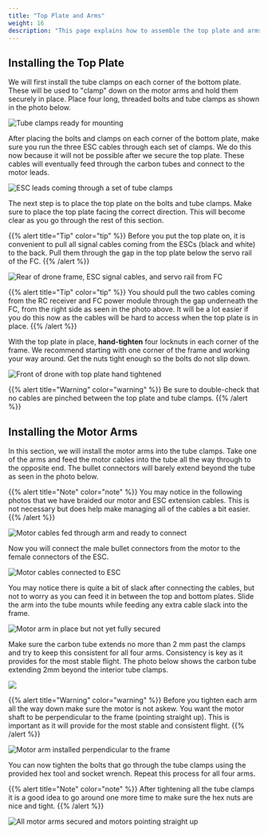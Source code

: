 ```yaml
---
title: "Top Plate and Arms"
weight: 16
description: "This page explains how to assemble the top plate and arms, as well as plugging in the motor cables."
---
```


## Installing the Top Plate

We will first install the tube clamps on each corner of the bottom plate.
These will be used to "clamp" down on the motor arms and hold them securely in place.
Place four long, threaded bolts and tube clamps as shown in the photo below.

![Tube clamps ready for mounting](top_tube_mounts.jpg)

After placing the bolts and clamps on each corner of the bottom plate,
make sure you run the three ESC cables through each set of clamps.
We do this now because it will not be possible after we secure the top plate.
These cables will eventually feed through the carbon tubes and connect to
the motor leads.

![ESC leads coming through a set of tube clamps](tube_mounts_with_esc_wires.jpg)

The next step is to place the top plate on the bolts and tube clamps.
Make sure to place the top plate facing the correct direction.
This will become clear as you go through the rest of this section.

{{% alert title="Tip" color="tip" %}}
Before you put the top plate on, it is convenient to pull all signal cables coming
from the ESCs (black and white) to the back. Pull them through the gap
in the top plate below the servo rail of the FC.
{{% /alert %}}

![Rear of drone frame, ESC signal cables, and servo rail from FC](top_plate_rear.jpg)

{{% alert title="Tip" color="tip" %}}
You should pull the two cables coming from the RC receiver and FC power module
through the gap underneath the FC, from the right side as seen in the photo above.
It will be a lot easier if you do this now as the cables will be
hard to access when the top plate is in place.
{{% /alert %}}

With the top plate in place, **hand-tighten** four locknuts in each corner
of the frame. We recommend starting with one corner of the frame and working
your way around. Get the nuts tight enough so the bolts do not slip down.

![Front of drone with top plate hand tightened](top_plate_front.jpg)

{{% alert title="Warning" color="warning" %}}
Be sure to double-check that no cables are pinched between the
top plate and tube clamps.
{{% /alert %}}

## Installing the Motor Arms

In this section, we will install the motor arms into the tube clamps.
Take one of the arms and feed the motor cables into the tube all the way through
to the opposite end. The bullet connectors will barely extend beyond the
tube as seen in the photo below.

{{% alert title="Note" color="note" %}}
You may notice in the following photos that we have braided
our motor and ESC extension cables. This is not necessary but does
help make managing all of the cables a bit easier.
{{% /alert %}}

![Motor cables fed through arm and ready to connect](arm_with_cables.jpg)

Now you will connect the male bullet connectors from the motor to the
female connectors of the ESC.

![Motor cables connected to ESC](arm_with_esc_cables_attached.jpg)

You may notice there is quite a bit of slack after connecting the cables,
but not to worry as you can feed it in between the top and bottom plates.
Slide the arm into the tube mounts while feeding any extra cable slack into the frame.

![Motor arm in place but not yet fully secured](motor_and_arm_in_place.jpg)

Make sure the carbon tube extends no more than 2 mm past the clamps and try to keep
this consistent for all four arms. Consistency is key as it provides for the most
stable flight. The photo below shows the carbon tube extending 2mm beyond
the interior tube clamps.

![](motor_tube_clamp_closeup.jpg)

{{% alert title="Warning" color="warning" %}}
Before you tighten each arm all the way down make sure the motor is not askew.
You want the motor shaft to be perpendicular to the frame (pointing straight up).
This is important as it will provide for the most stable and consistent flight.
{{% /alert %}}

![Motor arm installed perpendicular to the frame](motor_straight_up.jpg)

You can now tighten the bolts that go through the tube clamps using
the provided hex tool and socket wrench. Repeat this process for all four arms.

{{% alert title="Note" color="note" %}}
After tightening all the tube clamps it is a good idea to go around one
more time to make sure the hex nuts are nice and tight.
{{% /alert %}}

![All motor arms secured and motors pointing straight up](motors_top_down.jpg)

